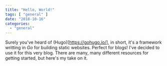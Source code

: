```yaml
---
title: "Hello, World!"
tags: [ "general" ]
date: "2018-10-16"
categories:
  - "general"
---
```


Surely you've heard of (Hugo)[https://gohugo.io/], in short, it's a framework writting in *Go* for building static websites. Perfect for blogs!
I've decided to use it for this very blog. There are many, many different resources for getting started, but here's my take on it.

